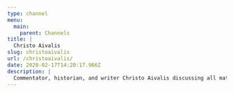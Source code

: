 ```yaml
---
type: channel
menu:
  main:
    parent: Channels
title: |
  Christo Aivalis
slug: christoaivalis
url: /christoaivalis/
date: 2020-02-17T14:20:17.966Z
description: |
  Commentator, historian, and writer Christo Aivalis discussing all matters that interest him in regards to left politics, history, and culture.
---
```

